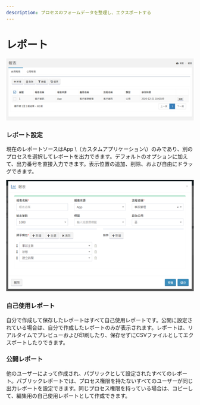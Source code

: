 ```yaml
---
description: プロセスのフォームデータを整理し、エクスポートする
---
```


# レポート



![](<../.gitbook/assets/tu-pian- (41).png>)

### レポート設定

現在のレポートソースはApp \（カスタムアプリケーション\）のみであり、別のプロセスを選択してレポートを出力できます。デフォルトのオプションに加えて、出力番号を直接入力できます。表示位置の追加、削除、および自由にドラッグできます。

![](<../.gitbook/assets/report (1).png>)

### 自己使用レポート

自分で作成して保存したレポートはすべて自己使用レポートです。公開に設定されている場合は、自分で作成したレポートのみが表示されます。レポートは、リアルタイムでプレビューおよび印刷したり、保存せずにCSVファイルとしてエクスポートしたりできます。

### 公開レポート

他のユーザーによって作成され、パブリックとして設定されたすべてのレポート。パブリックレポートでは、プロセス権限を持たないすべてのユーザーが同じ出力レポートを設定できます。同じプロセス権限を持っている場合は、コピーして、編集用の自己使用レポートとして作成できます。
